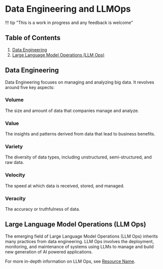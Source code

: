 # Data Engineering and LLMOps

!!! tip "This is a work in progress and any feedback is welcome"

## Table of Contents
1. [Data Engineering](#data-engineering)
2. [Large Language Model Operations (LLM Ops)](#large-language-model-operations-llm-ops)

## Data Engineering

Data Engineering focuses on managing and analyzing big data. It revolves around five key aspects:

### Volume
The size and amount of data that companies manage and analyze.

### Value
The insights and patterns derived from data that lead to business benefits.

### Variety
The diversity of data types, including unstructured, semi-structured, and raw data.

### Velocity
The speed at which data is received, stored, and managed.

### Veracity
The accuracy or truthfulness of data.

## Large Language Model Operations (LLM Ops)

The emerging field of Large Language Model Operations (LLM Ops) inherits many practices from data engineering. LLM Ops involves the deployment, monitoring, and maintenance of systems using LLMs to manage and build new generation of AI powered applications. 

For more in-depth information on LLM Ops, see [Resource Name](link-to-resource).